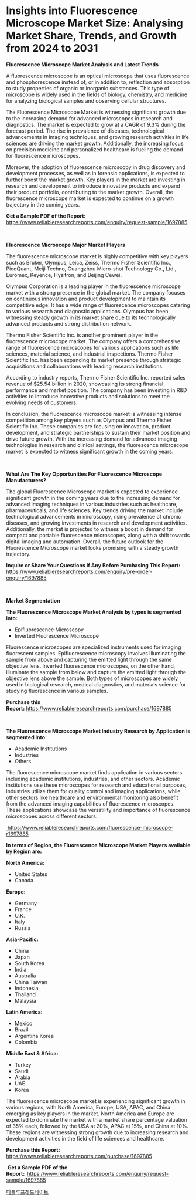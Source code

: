 <p><h1>Insights into Fluorescence Microscope Market Size: Analysing Market Share, Trends, and Growth from 2024 to 2031</h1></p><p><strong>Fluorescence Microscope Market Analysis and Latest Trends</strong></p>
<p><p>A fluorescence microscope is an optical microscope that uses fluorescence and phosphorescence instead of, or in addition to, reflection and absorption to study properties of organic or inorganic substances. This type of microscope is widely used in the fields of biology, chemistry, and medicine for analyzing biological samples and observing cellular structures.</p><p>The Fluorescence Microscope Market is witnessing significant growth due to the increasing demand for advanced microscopes in research and diagnostics. The market is expected to grow at a CAGR of 9.3% during the forecast period. The rise in prevalence of diseases, technological advancements in imaging techniques, and growing research activities in life sciences are driving the market growth. Additionally, the increasing focus on precision medicine and personalized healthcare is fueling the demand for fluorescence microscopes.</p><p>Moreover, the adoption of fluorescence microscopy in drug discovery and development processes, as well as in forensic applications, is expected to further boost the market growth. Key players in the market are investing in research and development to introduce innovative products and expand their product portfolio, contributing to the market growth. Overall, the fluorescence microscope market is expected to continue on a growth trajectory in the coming years.</p></p>
<p><strong>Get a Sample PDF of the Report:&nbsp;</strong> <a href="https://www.reliableresearchreports.com/enquiry/request-sample/1697885">https://www.reliableresearchreports.com/enquiry/request-sample/1697885</a></p>
<p>&nbsp;</p>
<p><strong>Fluorescence Microscope Major Market Players</strong></p>
<p><p>The fluorescence microscope market is highly competitive with key players such as Bruker, Olympus, Leica, Zeiss, Thermo Fisher Scientific Inc., PicoQuant, Meiji Techno, Guangzhou Micro-shot Technology Co., Ltd., Euromex, Keyence, Hysitron, and Beijing Cewei.</p><p>Olympus Corporation is a leading player in the fluorescence microscope market with a strong presence in the global market. The company focuses on continuous innovation and product development to maintain its competitive edge. It has a wide range of fluorescence microscopes catering to various research and diagnostic applications. Olympus has been witnessing steady growth in its market share due to its technologically advanced products and strong distribution network.</p><p>Thermo Fisher Scientific Inc. is another prominent player in the fluorescence microscope market. The company offers a comprehensive range of fluorescence microscopes for various applications such as life sciences, material science, and industrial inspections. Thermo Fisher Scientific Inc. has been expanding its market presence through strategic acquisitions and collaborations with leading research institutions.</p><p>According to industry reports, Thermo Fisher Scientific Inc. reported sales revenue of $25.54 billion in 2020, showcasing its strong financial performance and market position. The company has been investing in R&D activities to introduce innovative products and solutions to meet the evolving needs of customers.</p><p>In conclusion, the fluorescence microscope market is witnessing intense competition among key players such as Olympus and Thermo Fisher Scientific Inc. These companies are focusing on innovation, product development, and strategic partnerships to sustain their market position and drive future growth. With the increasing demand for advanced imaging technologies in research and clinical settings, the fluorescence microscope market is expected to witness significant growth in the coming years.</p></p>
<p>&nbsp;</p>
<p><strong>What Are The Key Opportunities For Fluorescence Microscope Manufacturers?</strong></p>
<p><p>The global Fluorescence Microscope market is expected to experience significant growth in the coming years due to the increasing demand for advanced imaging techniques in various industries such as healthcare, pharmaceuticals, and life sciences. Key trends driving the market include technological advancements in microscopy, rising prevalence of chronic diseases, and growing investments in research and development activities. Additionally, the market is projected to witness a boost in demand for compact and portable fluorescence microscopes, along with a shift towards digital imaging and automation. Overall, the future outlook for the Fluorescence Microscope market looks promising with a steady growth trajectory.</p></p>
<p><strong>Inquire or Share Your Questions If Any Before Purchasing This Report:</strong> <a href="https://www.reliableresearchreports.com/enquiry/pre-order-enquiry/1697885">https://www.reliableresearchreports.com/enquiry/pre-order-enquiry/1697885</a></p>
<p>&nbsp;</p>
<p><strong>Market Segmentation</strong></p>
<p><strong>The Fluorescence Microscope Market Analysis by types is segmented into:</strong></p>
<p><ul><li>Epifluorescence Microscopy</li><li>Inverted Fluorescence Microscope</li></ul></p>
<p><p>Fluorescence microscopes are specialized instruments used for imaging fluorescent samples. Epifluorescence microscopy involves illuminating the sample from above and capturing the emitted light through the same objective lens. Inverted fluorescence microscopes, on the other hand, illuminate the sample from below and capture the emitted light through the objective lens above the sample. Both types of microscopes are widely used in biological research, medical diagnostics, and materials science for studying fluorescence in various samples.</p></p>
<p><strong>Purchase this Report:&nbsp;</strong><a href="https://www.reliableresearchreports.com/purchase/1697885">https://www.reliableresearchreports.com/purchase/1697885</a></p>
<p>&nbsp;</p>
<p><strong>The Fluorescence Microscope Market Industry Research by Application is segmented into:</strong></p>
<p><ul><li>Academic Institutions</li><li>Industries</li><li>Others</li></ul></p>
<p><p>The fluorescence microscope market finds application in various sectors including academic institutions, industries, and other sectors. Academic institutions use these microscopes for research and educational purposes, industries utilize them for quality control and imaging applications, while other sectors like healthcare and environmental monitoring also benefit from the advanced imaging capabilities of fluorescence microscopes. These applications showcase the versatility and importance of fluorescence microscopes across different sectors.</p></p>
<p><a href="https://www.reliableresearchreports.com/fluorescence-microscope-r1697885">&nbsp;https://www.reliableresearchreports.com/fluorescence-microscope-r1697885</a></p>
<p><strong>In terms of Region, the Fluorescence Microscope Market Players available by Region are:</strong></p>
<p>
    <p> <strong> North America: </strong>
        <ul>
            <li>United States</li>
            <li>Canada</li>
        </ul>
        </p> 
    <p> <strong> Europe: </strong>
        <ul>
            <li>Germany</li>
            <li>France</li>
            <li>U.K.</li>
            <li>Italy</li>
            <li>Russia</li>
        </ul>
        </p> 
    <p> <strong> Asia-Pacific: </strong>
        <ul>
            <li>China</li>
            <li>Japan</li>
            <li>South Korea</li>
            <li>India</li>
            <li>Australia</li>
            <li>China Taiwan</li>
            <li>Indonesia</li>
            <li>Thailand</li>
            <li>Malaysia</li>
        </ul>
        </p> 
    <p> <strong> Latin America: </strong>
        <ul>
            <li>Mexico</li>
            <li>Brazil</li>
            <li>Argentina Korea</li>
            <li>Colombia</li>
        </ul>
        </p> 
    <p> <strong> Middle East & Africa: </strong>
        <ul>
            <li>Turkey</li>
            <li>Saudi</li>
            <li>Arabia</li>
            <li>UAE</li>
            <li>Korea</li>
        </ul>
    </p>
    </p>
<p><p>The fluorescence microscope market is experiencing significant growth in various regions, with North America, Europe, USA, APAC, and China emerging as key players in the market. North America and Europe are expected to dominate the market with a market share percentage valuation of 35% each, followed by the USA at 20%, APAC at 15%, and China at 10%. These regions are witnessing strong growth due to increasing research and development activities in the field of life sciences and healthcare.</p></p>
<p><strong>Purchase this Report: </strong><a href="https://www.reliableresearchreports.com/purchase/1697885">https://www.reliableresearchreports.com/purchase/1697885</a></p>
<p>&nbsp;<strong>Get a Sample PDF of the Report:&nbsp;&nbsp;</strong><a href="https://www.reliableresearchreports.com/enquiry/request-sample/1697885">https://www.reliableresearchreports.com/enquiry/request-sample/1697885</a></p>
<p><strong></strong></p>
<p><p><a href="https://github.com/sougarounis/Market-Research-Report-List-3/blob/main/976715829711.md">디플루프레드네이트</a></p></p>